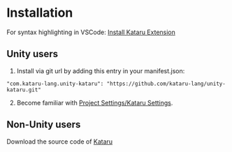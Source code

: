 # Installation

For syntax highlighting in VSCode:
[Install Kataru Extension](https://marketplace.visualstudio.com/items?itemName=Kataru.vscode-kataru)

## Unity users
1. Install via git url by adding this entry in your manifest.json:
```
"com.kataru-lang.unity-kataru": "https://github.com/kataru-lang/unity-kataru.git"
```
2. Become familiar with <a href="#/api/unity?id=kataru-settings">Project Settings/Kataru Settings</a>.

## Non-Unity users
Download the source code of [Kataru](https://github.com/kataru-lang/kataru)